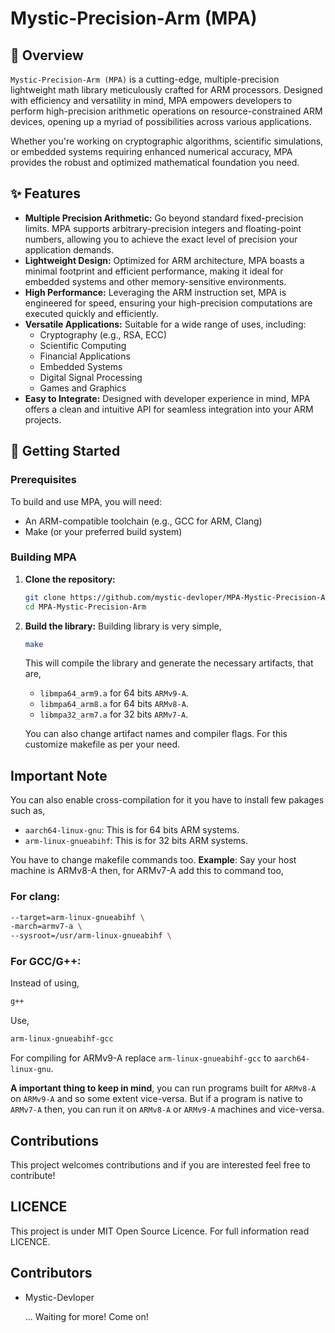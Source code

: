 # Mystic-Precision-Arm (MPA)

## 🌟 Overview

`Mystic-Precision-Arm (MPA)` is a cutting-edge, multiple-precision lightweight math library meticulously crafted for ARM processors. Designed with efficiency and versatility in mind, MPA empowers developers to perform high-precision arithmetic operations on resource-constrained ARM devices, opening up a myriad of possibilities across various applications.

Whether you're working on cryptographic algorithms, scientific simulations, or embedded systems requiring enhanced numerical accuracy, MPA provides the robust and optimized mathematical foundation you need.

## ✨ Features

* **Multiple Precision Arithmetic:** Go beyond standard fixed-precision limits. MPA supports arbitrary-precision integers and floating-point numbers, allowing you to achieve the exact level of precision your application demands.
* **Lightweight Design:** Optimized for ARM architecture, MPA boasts a minimal footprint and efficient performance, making it ideal for embedded systems and other memory-sensitive environments.
* **High Performance:** Leveraging the ARM instruction set, MPA is engineered for speed, ensuring your high-precision computations are executed quickly and efficiently.
* **Versatile Applications:** Suitable for a wide range of uses, including:
    * Cryptography (e.g., RSA, ECC)
    * Scientific Computing
    * Financial Applications
    * Embedded Systems
    * Digital Signal Processing
    * Games and Graphics
* **Easy to Integrate:** Designed with developer experience in mind, MPA offers a clean and intuitive API for seamless integration into your ARM projects.

## 🚀 Getting Started

### Prerequisites

To build and use MPA, you will need:

* An ARM-compatible toolchain (e.g., GCC for ARM, Clang)
* Make (or your preferred build system)

### Building MPA

1.  **Clone the repository:**
    ```bash
    git clone https://github.com/mystic-devloper/MPA-Mystic-Precision-Arm.git
    cd MPA-Mystic-Precision-Arm
    ```
2.  **Build the library:**
    Building library is very simple,
    ```bash
    make
    ```
    This will compile the library and generate the necessary artifacts, that are,
    * `libmpa64_arm9.a` for 64 bits `ARMv9-A`.
    * `libmpa64_arm8.a` for 64 bits `ARMv8-A`.
    * `libmpa32_arm7.a` for 32 bits `ARMv7-A`.

    You can also change artifact names and compiler flags. For this customize makefile as per your need.

## Important Note
You can also enable cross-compilation for it you have to install few pakages such as,
  
  * `aarch64-linux-gnu`: This is for 64 bits ARM systems.
  * `arm-linux-gnueabihf`: This is for 32 bits ARM systems.

You have to change makefile commands too.
**Example**: Say your host machine is ARMv8-A then, for ARMv7-A add this to command too,
  ### For clang: 
  ```bash
  --target=arm-linux-gnueabihf \
  -march=armv7-a \
  --sysroot=/usr/arm-linux-gnueabihf \
  ```
  
  ### For GCC/G++:
  Instead of using,
  ```bash
  g++
  ```
  Use,
  ```bash
  arm-linux-gnueabihf-gcc
  ```
  
  For compiling for ARMv9-A replace `arm-linux-gnueabihf-gcc` to `aarch64-linux-gnu`.

**A important thing to keep in mind**, you can run programs built for `ARMv8-A` on `ARMv9-A` and so some extent vice-versa. But if a program is native to `ARMv7-A` then, you can run it on `ARMv8-A` or `ARMv9-A` machines and vice-versa.

## Contributions
This project welcomes contributions and if you are interested feel free to contribute!

## LICENCE
This project is under MIT Open Source Licence. For full information read LICENCE.

## Contributors
* Mystic-Devloper

  ... Waiting for more! Come on!
